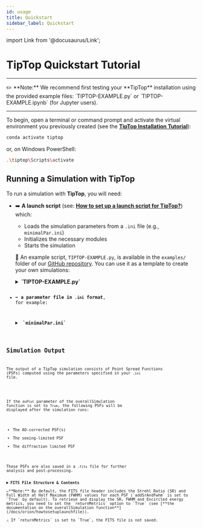 ```yaml
---
id: usage
title: Quickstart
sidebar_label: Quickstart
---
```


import Link from '@docusaurus/Link';

# TipTop Quickstart Tutorial
<p align="justify">
<hr />
✏️ **Note:** We recommend first testing your **TipTop** installation using the provided example files: `TIPTOP-EXAMPLE.py` or `TIPTOP-EXAMPLE.ipynb` (for Jupyter users).
<hr />

To begin, open a terminal or command prompt and activate the virtual environment you previously created (see the [**TipTop Installation Tutorial**](/docs/general/installation.md)):
```bash
conda activate tiptop
```
or, on Windows PowerShell:
```bash
.\tiptop\Scripts\activate
```
</p>

## Running a Simulation with TipTop

To run a simulation with **TipTop**, you will need:
- ➡️ **A launch script** (see: [**How to set up a launch script for TipTop?**](/docs/orion/howtosetuplaunchfile)) which:
    - Loads the simulation parameters from a `.ini` file (e.g., `minimalPar.ini`)
    - Initializes the necessary modules
    - Starts the simulation 

    📄 An example script, `TIPTOP-EXAMPLE.py`, is available in the `examples/` folder of our [GitHub repository](https://github.com/astro-tiptop/TIPTOP). You can use it as a template to create your own simulations:
    <details>
    <summary><strong> `TIPTOP-EXAMPLE.py`</strong></summary>
    <pre><code>
    ```python
    from tiptop.tiptop import *
    plt.ion()

    overallSimulation("./", "minimalPar", './', 'test')
    ```
          </code></pre>

    ✏️ **Note:**     
    <div style={{marginTop:'-1.0rem'}}>    
        - The first and second arguments of `overallSimulation` are the path to the folder containing the input `.ini` file and the name of that file (without the extension).
        - The third and fourth arguments specify where to save the output results (in `.fits` format) and and the name of the resulting `.fits` file.

    A detailed documentation on the `overallSimulation` function can be found [**here**](/docs/orion/howtosetuplaunchfile#overallSimulation). 
    </div>
    </details> 

    📄 A more complete run script [(`TIPTOP_RUN.py`)](/docs/orion/howtosetuplaunchfile#completerunfile), which extracts key performance metrics (e.g., Strehl ratio, FWHM) from the output file and generates PSF visualizations, is available  [**here**](/docs/orion/howtosetuplaunchfile#completerunfile). You can use it as a template and adapt the input/output paths, filenames, and plotting options for your own simulations.

- ➡️ **a parameter file in `.ini` format**, for example:
    <details>
  <summary><strong> `minimalPar.ini`</strong></summary>
   <pre><code>
    ```python
    [telescope]
    TelescopeDiameter=8.
    Resolution = 128

    [atmosphere]
    Seeing = 0.6

    [sources_science]
    Wavelength = [1.6e-6]
    Zenith = [0.]
    Azimuth = [0.]

    [sources_HO]
    Wavelength = 750e-9

    [sensor_science]
    PixelScale = 40
    FieldOfView = 256

    [sensor_HO]
    PixelScale = 832
    FieldOfView = 6
    NumberPhotons = [200.]
    SigmaRON = 0.

    [DM]
    NumberActuators = [20]
    DmPitchs = [0.25]
    ```
      </code></pre>
    </details> 

   A user-friendly interface is available to help you generate custom `.ini` files by selecting an instrument from the available options (see: [**Available AO Instruments**](/docs/orion/aoinstruments)) and specifying parameter values. Access it by clicking the button below:
    <div
        style={{ display: 'flex', justifyContent: 'center', alignItems:'center' }}
        >
        <Link to="/docs/orion/interactivetools" style={{
            display: 'inline-block',
            marginTop: '0.5rem',
            padding: '1.0rem 2.0rem',
            height: '3.5rem',
            verticalAlign: 'middle',
            backgroundColor: '#3578e5',
            color: '#fff',
            borderRadius: '0.5rem',
            textDecoration: 'none',
            fontWeight: 'bold',
            fontSize: '1.3rem',
            textAlign: 'center',
            lineHeight: 'normal',
        }}>
        Open .ini Parameter File Generator
    </Link>
    </div>


    ✏️ **Note:** For a detailed explanation of the `.ini` parameter file structure and syntax, please refer to the [**Parameter Files**](/docs/orion/parameterfiles.md) page. 
    Guidance on configuring **TipTop** for your chosen adaptive optics system is available in [**How to set up TipTop according to the AO mode?**](/docs/orion/howtosetup.md).

## Simulation Output

The output of a TipTop simulation consists of Point Spread Functions (PSFs) computed using the parameters specified in your `.ini` file. 

<!-- Outputs also includes seeing limited PSF, diffraction limited PSF and some useful metrics (SR, EE, FWHM, …) -->

If the `doPlot` parameter of the overallSimulation function is set to `True`, the following PSFs will be displayed after the simulation runs:
- The AO-corrected PSF(s)
- The seeing-limited PSF
- The diffraction limited PSF

These PSFs are also saved in a `.fits` file for further analysis and post-processing.
<details>
  <summary><strong>FITS File Structure & Contents</strong></summary>

The FITS file contains multiple HDUs (Header/Data Units), each storing different types of data related to the PSFs generated during the simulation. The content is organized as follows:
- **HDU 0 – PRIMARY**<br/>
    Contains metadata about the simulation, the instrument, and observational parameters. It does not contain image data but provides essential contextual information.
- **HDU 1 – AO-Corrected PSF**<br/>
    Stores the cube of AO-corrected PSFs as a multi-dimensional image array with dimensions (`FieldOfView`, `FieldOfView`, `Nsrc`, `Nwvl`), where `FieldOfView` corresponds to the camera’s field of view in pixels as defined in the `[sensor_science]` section of your `.ini` file, `Nsrc` is the number of science sources, and `Nwvl` is the number of wavelengths specified in the `Wavelength` parameter of the `[sources_science]` section.
- **HDU 2 – Seeing-Limited PSF** <br/>
    Contains the seeing-limited (open-loop) PSF in a 2D image array of size (`FieldOfView`, `FieldOfView`).
- **HDU 3 – Diffraction-Limited PSF**<br/>
    Contains the diffraction-limited PSF, also stored as a 2D image array of size  (`FieldOfView`, `FieldOfView`). 
    <!-- It represents the theoretical best-case optical response limited only by the telescope’s aperture and diffraction. -->
- **HDU 4 – PSDs (if `savePSDs=True`)**<br/>
    Contains the Power Spectral Density (PSD), stored as a 3D array.
    <!-- (`FieldOfView`, `FieldOfView`, `Nsrc`). -->
- **HDU 4 or 5 – Final PSFs Radial Profiles**<br/>
    Contains the 1D radial profiles of the PSFs, stored as an 3D array.<br/> ✏️Note: The HDU number depends on whether the PSDs are saved.

Here is an example FITS structure produced with the minimalPar.ini configuration:
```python
No.    Name      Ver    Type      Cards   Dimensions   Format
  0  PRIMARY       1 PrimaryHDU      84   ()      
  1                1 ImageHDU        21   (256, 256, 1)   float64 #AO-corrected PSFs
  2                1 ImageHDU        10   (256, 256)      float64 #Open-loop PSF   
  3                1 ImageHDU        10   (256, 256)      float64 #Diffraction limited PSF
  4                1 ImageHDU        11   (256, 256, 1)   float64 #High Order PSD (if saved)  
  5                1 ImageHDU        11   (128, 1, 2)     float64 #PSFs profiles

```

</details>
✏️**Note:** By default, the FITS file header includes the Strehl Ratio (SR) and Full Width at Half Maximum (FWHM) values for each PSF (`addSrAndFwhm` is set to `True` by default). To retrieve and display the SR, FWHM and Encircled energy metrics, you need to set the `returnMetrics` option to `True` (see [**the documentation on the overallSimulation function**](/docs/orion/howtosetuplaunchfile)).<br/>
⚠️ If `returnMetrics` is set to `True`, the FITS file is not saved.